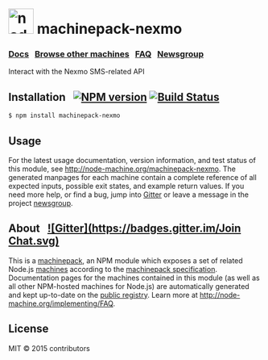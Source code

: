 
<h1>
  <a href="http://node-machine.org" title="Node-Machine public registry"><img alt="node-machine logo" title="Node-Machine Project" src="http://node-machine.org/images/machine-anthropomorph-for-white-bg.png" width="50" /></a>
  machinepack-nexmo
</h1>

### [Docs](http://node-machine.org/machinepack-nexmo) &nbsp; [Browse other machines](http://node-machine.org/machinepacks) &nbsp;  [FAQ](http://node-machine.org/implementing/FAQ)  &nbsp;  [Newsgroup](https://groups.google.com/forum/?hl=en#!forum/node-machine)

Interact with the Nexmo SMS-related API


## Installation &nbsp; [![NPM version](https://badge.fury.io/js/machinepack-nexmo.svg)](http://badge.fury.io/js/machinepack-nexmo) [![Build Status](https://travis-ci.org/mikermcneil/machinepack-nexmo.png?branch=master)](https://travis-ci.org/mikermcneil/machinepack-nexmo)

```sh
$ npm install machinepack-nexmo
```

## Usage

For the latest usage documentation, version information, and test status of this module, see <a href="http://node-machine.org/machinepack-nexmo" title="Interact with the Nexmo SMS-related API (for node.js)">http://node-machine.org/machinepack-nexmo</a>.  The generated manpages for each machine contain a complete reference of all expected inputs, possible exit states, and example return values.  If you need more help, or find a bug, jump into [Gitter](https://gitter.im/node-machine/general) or leave a message in the project [newsgroup](https://groups.google.com/forum/?hl=en#!forum/node-machine).

## About  &nbsp; [![Gitter](https://badges.gitter.im/Join Chat.svg)](https://gitter.im/node-machine/general?utm_source=badge&utm_medium=badge&utm_campaign=pr-badge&utm_content=badge)

This is a [machinepack](http://node-machine.org/machinepacks), an NPM module which exposes a set of related Node.js [machines](http://node-machine.org/spec/machine) according to the [machinepack specification](http://node-machine.org/spec/machinepack).
Documentation pages for the machines contained in this module (as well as all other NPM-hosted machines for Node.js) are automatically generated and kept up-to-date on the <a href="http://node-machine.org" title="Public machine registry for Node.js">public registry</a>.
Learn more at <a href="http://node-machine.org/implementing/FAQ" title="Machine Project FAQ (for implementors)">http://node-machine.org/implementing/FAQ</a>.

## License

MIT &copy; 2015 contributors

